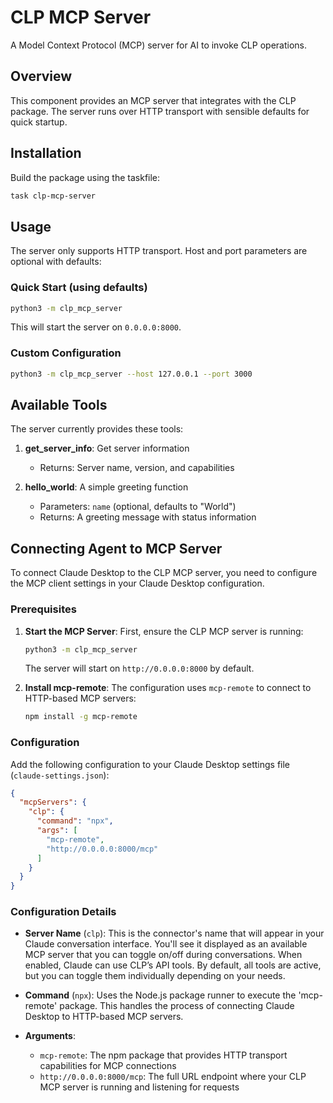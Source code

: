# CLP MCP Server

A Model Context Protocol (MCP) server for AI to invoke CLP operations.

## Overview

This component provides an MCP server that integrates with the CLP package. The server runs over HTTP transport with sensible defaults for quick startup.

## Installation

Build the package using the taskfile:

```bash
task clp-mcp-server
```

## Usage

The server only supports HTTP transport. Host and port parameters are optional with defaults:

### Quick Start (using defaults)

```bash
python3 -m clp_mcp_server
```

This will start the server on `0.0.0.0:8000`.

### Custom Configuration

```bash
python3 -m clp_mcp_server --host 127.0.0.1 --port 3000
```


## Available Tools

The server currently provides these tools:

1. **get_server_info**: Get server information
   - Returns: Server name, version, and capabilities

2. **hello_world**: A simple greeting function
   - Parameters: `name` (optional, defaults to "World")
   - Returns: A greeting message with status information

## Connecting Agent to MCP Server

To connect Claude Desktop to the CLP MCP server, you need to configure the MCP client settings in your Claude Desktop configuration.

### Prerequisites

1. **Start the MCP Server**: First, ensure the CLP MCP server is running:
   ```bash
   python3 -m clp_mcp_server
   ```
   The server will start on `http://0.0.0.0:8000` by default.

2. **Install mcp-remote**: The configuration uses `mcp-remote` to connect to HTTP-based MCP servers:
   ```bash
   npm install -g mcp-remote
   ```

### Configuration

Add the following configuration to your Claude Desktop settings file (`claude-settings.json`):

```json
{
  "mcpServers": {
    "clp": {
      "command": "npx",
      "args": [
        "mcp-remote",
        "http://0.0.0.0:8000/mcp"
      ]
    }
  }
}
```

### Configuration Details

- **Server Name** (`clp`): This is the connector's name that will appear in your Claude conversation interface. You'll see it displayed as an available MCP server that you can toggle on/off during conversations. When enabled, Claude can use CLP’s API tools. By default, all tools are active, but you can toggle them individually depending on your needs.

- **Command** (`npx`): Uses the Node.js package runner to execute the 'mcp-remote' package. This handles the process of connecting Claude Desktop to HTTP-based MCP servers.

- **Arguments**:
  - `mcp-remote`: The npm package that provides HTTP transport capabilities for MCP connections
  - `http://0.0.0.0:8000/mcp`: The full URL endpoint where your CLP MCP server is running and listening for requests



